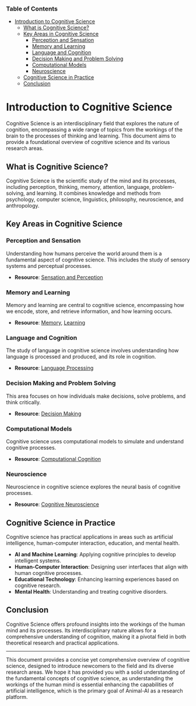 ### Table of Contents
- [Introduction to Cognitive Science](#Introduction-to-Cognitive-Science)
  - [What is Cognitive Science?](#What-is-Cognitive-Science?)
  - [Key Areas in Cognitive Science](#Key-Areas-in-Cognitive-Science)
    - [Perception and Sensation](#Perception-and-Sensation)
    - [Memory and Learning](#Memory-and-Learning)
    - [Language and Cognition](#Language-and-Cognition)
    - [Decision Making and Problem Solving](#Decision-Making-and-Problem-Solving)
    - [Computational Models](#Computational-Models)
    - [Neuroscience](#Neuroscience)
  - [Cognitive Science in Practice](#Cognitive-Science-in-Practice)
  - [Conclusion](#Conclusion)


# Introduction to Cognitive Science

Cognitive Science is an interdisciplinary field that explores the nature of cognition, encompassing a wide range of topics from the workings of the brain to the processes of thinking and learning. This document aims to provide a foundational overview of cognitive science and its various research areas.

## What is Cognitive Science?

Cognitive Science is the scientific study of the mind and its processes, including perception, thinking, memory, attention, language, problem-solving, and learning. It combines knowledge and methods from psychology, computer science, linguistics, philosophy, neuroscience, and anthropology.

## Key Areas in Cognitive Science

### Perception and Sensation

Understanding how humans perceive the world around them is a fundamental aspect of cognitive science. This includes the study of sensory systems and perceptual processes.

- **Resource**: [Sensation and Perception](https://en.wikipedia.org/wiki/Sensory_processing)

### Memory and Learning

Memory and learning are central to cognitive science, encompassing how we encode, store, and retrieve information, and how learning occurs.

- **Resource**: [Memory](https://en.wikipedia.org/wiki/Memory), [Learning](https://en.wikipedia.org/wiki/Learning)

### Language and Cognition

The study of language in cognitive science involves understanding how language is processed and produced, and its role in cognition.

- **Resource**: [Language Processing](https://en.wikipedia.org/wiki/Language_processing_in_the_brain)

### Decision Making and Problem Solving

This area focuses on how individuals make decisions, solve problems, and think critically.

- **Resource**: [Decision Making](https://en.wikipedia.org/wiki/Decision-making)

### Computational Models

Cognitive science uses computational models to simulate and understand cognitive processes.

- **Resource**: [Computational Cognition](https://en.wikipedia.org/wiki/Computational_cognition)

### Neuroscience

Neuroscience in cognitive science explores the neural basis of cognitive processes.

- **Resource**: [Cognitive Neuroscience](https://en.wikipedia.org/wiki/Cognitive_neuroscience)

## Cognitive Science in Practice

Cognitive science has practical applications in areas such as artificial intelligence, human-computer interaction, education, and mental health.

- **AI and Machine Learning**: Applying cognitive principles to develop intelligent systems.
- **Human-Computer Interaction**: Designing user interfaces that align with human cognitive processes.
- **Educational Technology**: Enhancing learning experiences based on cognitive research.
- **Mental Health**: Understanding and treating cognitive disorders.

## Conclusion

Cognitive Science offers profound insights into the workings of the human mind and its processes. Its interdisciplinary nature allows for a comprehensive understanding of cognition, making it a pivotal field in both theoretical research and practical applications.

---

This document provides a concise yet comprehensive overview of cognitive science, designed to introduce newcomers to the field and its diverse research areas. We hope it has provided you with a solid understanding of the fundamental concepts of cognitive science, as understanding the workings of the human mind is essential enhancing the capabilities of artificial intelligence, which is the primary goal of Animal-AI as a research platform.
